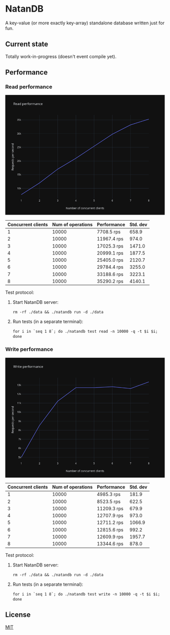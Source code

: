 # NatanDB

A key-value (or more exactly key-array) standalone database written just for fun.

## Current state

Totally work-in-progress (doesn't event compile yet).

## Performance

### Read performance

![](docs/read-perf.png)

| Concurrent clients | Num of operations | Performance | Std. dev |
|--------------------|-------------------|-------------|----------|
| 1                  | 10000             | 7708.5 rps  | 658.9    |
| 2                  | 10000             | 11967.4 rps | 974.0    |
| 3                  | 10000             | 17025.3 rps | 1471.0   |
| 4                  | 10000             | 20999.1 rps | 1877.5   |
| 5                  | 10000             | 25405.0 rps | 2120.7   |
| 6                  | 10000             | 29784.4 rps | 3255.0   |
| 7                  | 10000             | 33188.6 rps | 3223.1   |
| 8                  | 10000             | 35290.2 rps | 4140.1   |

Test protocol:

1. Start NatanDB server:

   ```shell
   rm -rf ./data && ./natandb run -d ./data
   ```

2. Run tests (in a separate terminal):

   ```shell
   for i in `seq 1 8`; do ./natandb test read -n 10000 -q -t $i $i; done
   ```

### Write performance

![](docs/write-perf.png)

| Concurrent clients | Num of operations | Performance | Std. dev |
|--------------------|-------------------|-------------|----------|
| 1                  | 10000             | 4985.3 rps  | 181.9    |
| 2                  | 10000             | 8523.5 rps  | 622.5    |
| 3                  | 10000             | 11209.3 rps | 679.9    |
| 4                  | 10000             | 12707.9 rps | 973.0    |
| 5                  | 10000             | 12711.2 rps | 1066.9   |
| 6                  | 10000             | 12815.6 rps | 992.2    |
| 7                  | 10000             | 12609.9 rps | 1957.7   |
| 8                  | 10000             | 13344.6 rps | 878.0    |

Test protocol:

1. Start NatanDB server:

   ```shell
   rm -rf ./data && ./natandb run -d ./data
   ```

2. Run tests (in a separate terminal):

   ```shell
   for i in `seq 1 8`; do ./natandb test write -n 10000 -q -t $i $i; done
   ```

## License

[MIT](LICENSE)
